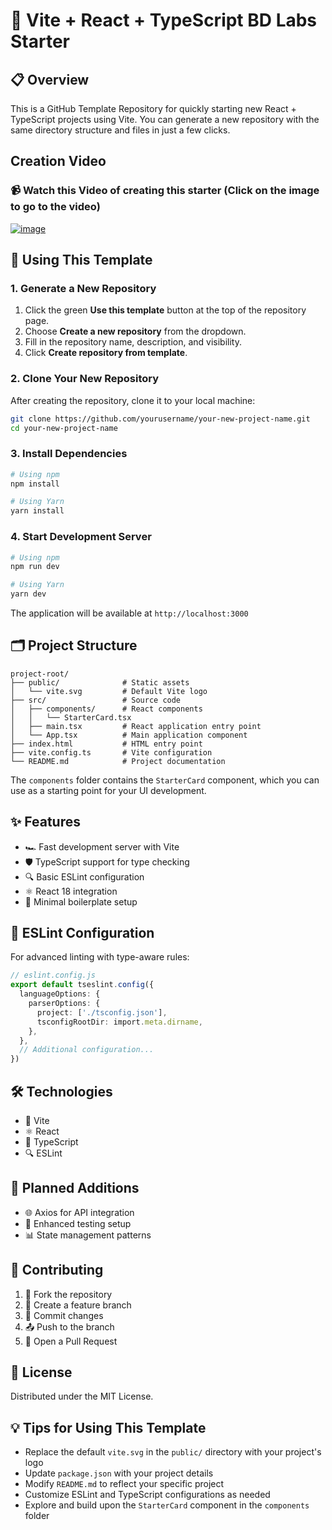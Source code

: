 # 🚀 Vite + React + TypeScript BD Labs Starter

## 📋 Overview

This is a GitHub Template Repository for quickly starting new React + TypeScript projects using Vite. You can generate a new repository with the same directory structure and files in just a few clicks.

## Creation Video
### 📹 Watch this Video of creating this starter (Click on the image to go to the video)
<a href="https://bloomtech-1.wistia.com/medias/g5javs2omr" target="_blank">![image](https://github.com/user-attachments/assets/dafb827c-0d57-4b7e-bb02-c25331817ac7)</a>


## 🚀 Using This Template

### 1. Generate a New Repository

1. Click the green **Use this template** button at the top of the repository page.
2. Choose **Create a new repository** from the dropdown.
3. Fill in the repository name, description, and visibility.
4. Click **Create repository from template**.

### 2. Clone Your New Repository

After creating the repository, clone it to your local machine:

```bash
git clone https://github.com/yourusername/your-new-project-name.git
cd your-new-project-name
```

### 3. Install Dependencies

```bash
# Using npm
npm install

# Using Yarn
yarn install
```

### 4. Start Development Server

```bash
# Using npm
npm run dev

# Using Yarn
yarn dev
```

The application will be available at `http://localhost:3000`

## 🗂️ Project Structure

```
project-root/
├── public/              # Static assets
│   └── vite.svg         # Default Vite logo
├── src/                 # Source code
│   ├── components/      # React components
│   │   └── StarterCard.tsx
│   ├── main.tsx         # React application entry point
│   └── App.tsx          # Main application component
├── index.html           # HTML entry point
├── vite.config.ts       # Vite configuration
└── README.md            # Project documentation
```

The `components` folder contains the `StarterCard` component, which you can use as a starting point for your UI development.

## ✨ Features

- 🏎️ Fast development server with Vite
- 🛡️ TypeScript support for type checking
- 🔍 Basic ESLint configuration
- ⚛️ React 18 integration
- 🧩 Minimal boilerplate setup

## 🔬 ESLint Configuration

For advanced linting with type-aware rules:

```typescript
// eslint.config.js
export default tseslint.config({
  languageOptions: {
    parserOptions: {
      project: ['./tsconfig.json'],
      tsconfigRootDir: import.meta.dirname,
    },
  },
  // Additional configuration...
})
```

## 🛠️ Technologies

- 🚀 Vite
- ⚛️ React
- 📘 TypeScript
- 🔍 ESLint

## 🔮 Planned Additions

- 🌐 Axios for API integration
- 🧪 Enhanced testing setup
- 📊 State management patterns

## 🤝 Contributing

1. 🍴 Fork the repository
2. 🌿 Create a feature branch
3. 💾 Commit changes
4. 📤 Push to the branch
5. 🔀 Open a Pull Request

## 📄 License

Distributed under the MIT License.

## 💡 Tips for Using This Template

- Replace the default `vite.svg` in the `public/` directory with your project's logo
- Update `package.json` with your project details
- Modify `README.md` to reflect your specific project
- Customize ESLint and TypeScript configurations as needed
- Explore and build upon the `StarterCard` component in the `components` folder
